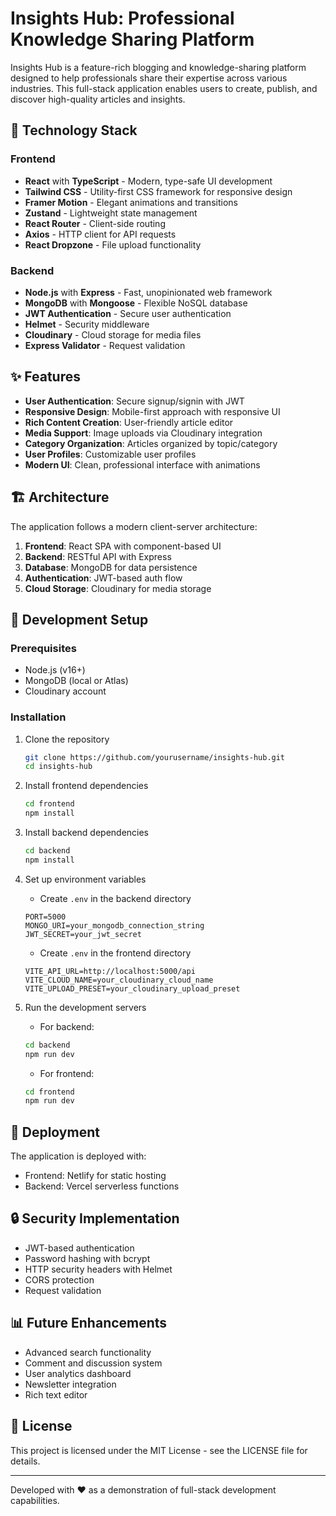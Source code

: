 # Insights Hub: Professional Knowledge Sharing Platform

Insights Hub is a feature-rich blogging and knowledge-sharing platform designed to help professionals share their expertise across various industries. This full-stack application enables users to create, publish, and discover high-quality articles and insights.

## 🚀 Technology Stack

### Frontend
- **React** with **TypeScript** - Modern, type-safe UI development
- **Tailwind CSS** - Utility-first CSS framework for responsive design
- **Framer Motion** - Elegant animations and transitions
- **Zustand** - Lightweight state management
- **React Router** - Client-side routing
- **Axios** - HTTP client for API requests
- **React Dropzone** - File upload functionality

### Backend
- **Node.js** with **Express** - Fast, unopinionated web framework
- **MongoDB** with **Mongoose** - Flexible NoSQL database
- **JWT Authentication** - Secure user authentication
- **Helmet** - Security middleware
- **Cloudinary** - Cloud storage for media files
- **Express Validator** - Request validation

## ✨ Features

- **User Authentication**: Secure signup/signin with JWT
- **Responsive Design**: Mobile-first approach with responsive UI
- **Rich Content Creation**: User-friendly article editor
- **Media Support**: Image uploads via Cloudinary integration
- **Category Organization**: Articles organized by topic/category
- **User Profiles**: Customizable user profiles
- **Modern UI**: Clean, professional interface with animations

## 🏗️ Architecture

The application follows a modern client-server architecture:

1. **Frontend**: React SPA with component-based UI
2. **Backend**: RESTful API with Express
3. **Database**: MongoDB for data persistence
4. **Authentication**: JWT-based auth flow
5. **Cloud Storage**: Cloudinary for media storage

## 🔧 Development Setup

### Prerequisites
- Node.js (v16+)
- MongoDB (local or Atlas)
- Cloudinary account

### Installation

1. Clone the repository
   ```bash
   git clone https://github.com/yourusername/insights-hub.git
   cd insights-hub
   ```

2. Install frontend dependencies
   ```bash
   cd frontend
   npm install
   ```

3. Install backend dependencies
   ```bash
   cd backend
   npm install
   ```

4. Set up environment variables
   - Create `.env` in the backend directory
   ```
   PORT=5000
   MONGO_URI=your_mongodb_connection_string
   JWT_SECRET=your_jwt_secret
   ```
   - Create `.env` in the frontend directory
   ```
   VITE_API_URL=http://localhost:5000/api
   VITE_CLOUD_NAME=your_cloudinary_cloud_name
   VITE_UPLOAD_PRESET=your_cloudinary_upload_preset
   ```

5. Run the development servers
   - For backend:
   ```bash
   cd backend
   npm run dev
   ```
   - For frontend:
   ```bash
   cd frontend
   npm run dev
   ```

## 📱 Deployment

The application is deployed with:
- Frontend: Netlify for static hosting
- Backend: Vercel serverless functions

## 🔒 Security Implementation

- JWT-based authentication
- Password hashing with bcrypt
- HTTP security headers with Helmet
- CORS protection
- Request validation

## 📊 Future Enhancements

- Advanced search functionality
- Comment and discussion system
- User analytics dashboard
- Newsletter integration
- Rich text editor

## 📝 License

This project is licensed under the MIT License - see the LICENSE file for details.

---

Developed with ❤️ as a demonstration of full-stack development capabilities. 